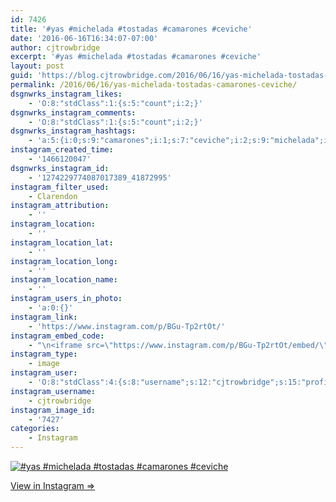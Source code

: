 ```yaml
---
id: 7426
title: '#yas #michelada #tostadas #camarones #ceviche'
date: '2016-06-16T16:34:07-07:00'
author: cjtrowbridge
excerpt: '#yas #michelada #tostadas #camarones #ceviche'
layout: post
guid: 'https://blog.cjtrowbridge.com/2016/06/16/yas-michelada-tostadas-camarones-ceviche/'
permalink: /2016/06/16/yas-michelada-tostadas-camarones-ceviche/
dsgnwrks_instagram_likes:
    - 'O:8:"stdClass":1:{s:5:"count";i:2;}'
dsgnwrks_instagram_comments:
    - 'O:8:"stdClass":1:{s:5:"count";i:2;}'
dsgnwrks_instagram_hashtags:
    - 'a:5:{i:0;s:9:"camarones";i:1;s:7:"ceviche";i:2;s:9:"michelada";i:3;s:3:"yas";i:4;s:8:"tostadas";}'
instagram_created_time:
    - '1466120047'
dsgnwrks_instagram_id:
    - '1274229774087017389_41872995'
instagram_filter_used:
    - Clarendon
instagram_attribution:
    - ''
instagram_location:
    - ''
instagram_location_lat:
    - ''
instagram_location_long:
    - ''
instagram_location_name:
    - ''
instagram_users_in_photo:
    - 'a:0:{}'
instagram_link:
    - 'https://www.instagram.com/p/BGu-Tp2rtOt/'
instagram_embed_code:
    - "\n<iframe src=\"https://www.instagram.com/p/BGu-Tp2rtOt/embed/\" width=\"612\" height=\"710\" frameborder=\"0\" scrolling=\"no\" allowtransparency=\"true\" class=\"insta-image-embed\"></iframe>\n"
instagram_type:
    - image
instagram_user:
    - 'O:8:"stdClass":4:{s:8:"username";s:12:"cjtrowbridge";s:15:"profile_picture";s:95:"https://scontent.cdninstagram.com/t51.2885-19/s150x150/13259063_566228746871906_714207650_a.jpg";s:2:"id";s:8:"41872995";s:9:"full_name";s:13:"CJ Trowbridge";}'
instagram_username:
    - cjtrowbridge
instagram_image_id:
    - '7427'
categories:
    - Instagram
---
```


[![#yas #michelada #tostadas #camarones #ceviche](https://blog.cjtrowbridge.com/wp-content/uploads/2016/06/1466120047-1-1.jpg)](https://www.instagram.com/p/BGu-Tp2rtOt/)

[View in Instagram ⇒](https://www.instagram.com/p/BGu-Tp2rtOt/)
